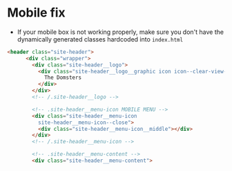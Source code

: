 # Mobile fix
* If your mobile box is not working properly, make sure you don't have the dynamically generated classes hardcoded into `index.html`

```html
<header class="site-header"> 
      <div class="wrapper">
        <div class="site-header__logo">
          <div class="site-header__logo__graphic icon icon--clear-view-escapes section-title__icon">
            The Domsters
          </div>
        </div>
        <!-- /.site-header__logo -->

        <!-- .site-header__menu-icon MOBILE MENU -->
        <div class="site-header__menu-icon
          site-header__menu-icon--close">
          <div class="site-header__menu-icon__middle"></div>
        </div>
        <!-- /.site-header__menu-icon -->

        <!-- .site-header__menu-content -->
        <div class="site-header__menu-content">
```

